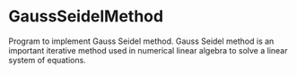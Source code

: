 # GaussSeidelMethod

Program to implement Gauss Seidel method. Gauss Seidel method is an important iterative method used in numerical linear algebra to solve a linear system of equations.
